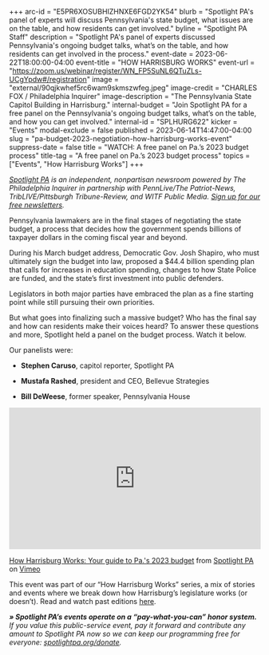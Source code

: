 +++
arc-id = "E5PR6XOSUBHIZHNXE6FGD2YK54"
blurb = "Spotlight PA's panel of experts will discuss Pennsylvania's state budget, what issues are on the table, and how residents can get involved."
byline = "Spotlight PA Staff"
description = "Spotlight PA's panel of experts discussed Pennsylvania's ongoing budget talks, what’s on the table, and how residents can get involved in the process."
event-date = 2023-06-22T18:00:00-04:00
event-title = "HOW HARRISBURG WORKS"
event-url = "https://zoom.us/webinar/register/WN_FP5SuNL6QTuZLs-UCgYpdw#/registration"
image = "external/90qjkwhef5rc6wam9skmszwfeg.jpeg"
image-credit = "CHARLES FOX / Philadelphia Inquirer"
image-description = "The Pennsylvania State Capitol Building in Harrisburg."
internal-budget = "Join Spotlight PA for a free panel on the Pennsylvania's ongoing budget talks, what’s on the table, and how you can get involved."
internal-id = "SPLHURG622"
kicker = "Events"
modal-exclude = false
published = 2023-06-14T14:47:00-04:00
slug = "pa-budget-2023-negotiation-how-harrisburg-works-event"
suppress-date = false
title = "WATCH: A free panel on Pa.’s 2023 budget process"
title-tag = "A free panel on Pa.’s 2023 budget process"
topics = ["Events", "How Harrisburg Works"]
+++

<a href="https://www.spotlightpa.org/"><i>Spotlight PA</i></a><i> is an independent, nonpartisan newsroom powered by The Philadelphia Inquirer in partnership with PennLive/The Patriot-News, TribLIVE/Pittsburgh Tribune-Review, and WITF Public Media. </i><a href="https://www.spotlightpa.org/newsletters"><i>Sign up for our free newsletters</i></a><i>.</i>

Pennsylvania lawmakers are in the final stages of negotiating the state budget, a process that decides how the government spends billions of taxpayer dollars in the coming fiscal year and beyond.

During his March budget address, Democratic Gov. Josh Shapiro, who must ultimately sign the budget into law, proposed a $44.4 billion spending plan that calls for increases in education spending, changes to how State Police are funded, and the state’s first investment into public defenders.

Legislators in both major parties have embraced the plan as a fine starting point while still pursuing their own priorities.

But what goes into finalizing such a massive budget? Who has the final say and how can residents make their voices heard? To answer these questions and more, Spotlight held a panel on the budget process. Watch it below.

Our panelists were:

- <b>Stephen Caruso</b>, capitol reporter, Spotlight PA

- <b>Mustafa Rashed</b>, president and CEO, Bellevue Strategies

- <b>Bill DeWeese</b>, former speaker, Pennsylvania House

<div style="padding:56.25% 0 0 0;position:relative;"><iframe src="https://player.vimeo.com/video/839046604?h=8508e470ba&color=ffcb05&title=0&byline=0" style="position:absolute;top:0;left:0;width:100%;height:100%;" frameborder="0" allow="autoplay; fullscreen; picture-in-picture" allowfullscreen></iframe></div><script src="https://player.vimeo.com/api/player.js"></script>
<p><a href="https://vimeo.com/839046604">How Harrisburg Works: Your guide to Pa.&#039;s 2023 budget</a> from <a href="https://vimeo.com/user107055379">Spotlight PA</a> on <a href="https://vimeo.com">Vimeo</a>

This event was part of our “How Harrisburg Works” series, a mix of stories and events where we break down how Harrisburg’s legislature works (or doesn’t). Read and watch past editions <a href="https://www.spotlightpa.org/topics/how-harrisburg-works/">here</a>.

<i><b>» Spotlight PA’s events operate on a “pay-what-you-can” honor system.</b></i><i> If you value this public-service event, pay it forward and contribute any amount to Spotlight PA now so we can keep our programming free for everyone: </i><a href="http://spotlightpa.org/donate"><i>spotlightpa.org/donate</i></a><i>.</i>
